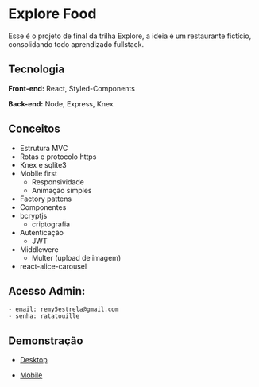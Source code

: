 
# Explore Food

Esse é o projeto de final da trilha Explore, a ideia é um restaurante fictício, consolidando todo aprendizado fullstack.

## Tecnologia

**Front-end:** React, Styled-Components

**Back-end:** Node, Express, Knex

## Conceitos

- Estrutura MVC
- Rotas e protocolo https
- Knex e sqlite3
- Moblie first
    - Responsividade
    - Animação simples
- Factory pattens
- Componentes
- bcryptjs
    - criptografia
- Autenticação
    - JWT
- Middlewere
    - Multer (upload de imagem)
- react-alice-carousel

## Acesso Admin: 
    - email: remy5estrela@gmail.com
    - senha: ratatouille
## Demonstração

- [Desktop]('./desktop.jpeg')

- [Mobile]('./mobile.jpeg')
